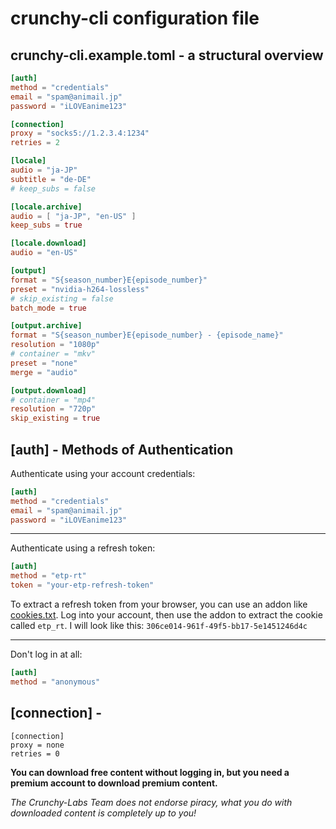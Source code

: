 # crunchy-cli configuration file

## crunchy-cli.example.toml - a structural overview

```toml
[auth]
method = "credentials"
email = "spam@animail.jp"
password = "iLOVEanime123"

[connection]
proxy = "socks5://1.2.3.4:1234"
retries = 2

[locale]
audio = "ja-JP"
subtitle = "de-DE"
# keep_subs = false

[locale.archive]
audio = [ "ja-JP", "en-US" ]
keep_subs = true

[locale.download]
audio = "en-US"

[output]
format = "S{season_number}E{episode_number}"
preset = "nvidia-h264-lossless"
# skip_existing = false
batch_mode = true

[output.archive]
format = "S{season_number}E{episode_number} - {episode_name}"
resolution = "1080p"
# container = "mkv"
preset = "none"
merge = "audio"

[output.download]
# container = "mp4"
resolution = "720p"
skip_existing = true
```


## [auth] - Methods of Authentication



Authenticate using your account credentials:

```toml
[auth]
method = "credentials"
email = "spam@animail.jp"
password = "iLOVEanime123"
```

<hr>

Authenticate using a refresh token:

```toml
[auth]
method = "etp-rt"
token = "your-etp-refresh-token"
```

To extract a refresh token from your browser, you can use an addon like [cookies.txt](https://addons.mozilla.org/en-US/firefox/addon/cookies-txt/). Log into your account, then use the addon to extract the cookie called `etp_rt`. I will look like this: `306ce014-961f-49f5-bb17-5e1451246d4c`

<hr>

Don't log in at all:

```toml
[auth]
method = "anonymous"
```


## [connection] - 

```
[connection]
proxy = none
retries = 0
```



**You can download free content without logging in, but you need a premium account to download premium content.**

*The Crunchy-Labs Team does not endorse piracy, what you do with downloaded content is completely up to you!*

